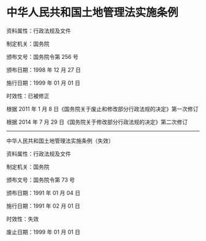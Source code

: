 # **中华人民共和国土地管理法实施条例**

资料属性：行政法规及文件

制定机关：国务院

颁布文号：国务院令第 256 号

颁布日期：1998 年 12 月 27 日

施行日期：1999 年 01 月 01 日

时效性：已被修正

根据 2011 年 1 月 8 日《国务院关于废止和修改部分行政法规的决定》第一次修订

根据 2014 年 7 月 29 日《国务院关于修改部分行政法规的决定》第二次修订


---

中华人民共和国土地管理法实施条例（失效）

资料属性：行政法规及文件

制定机关：国务院

颁布文号：国务院令第 73 号

颁布日期：1991 年 01 月 04 日

施行日期：1991 年 02 月 01 日

时效性：失效

废止日期：1999 年 01 月 01 日
